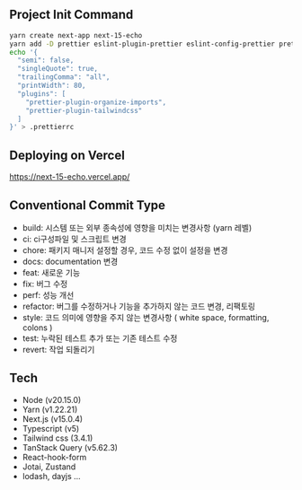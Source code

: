 ## Project Init Command
```bash
yarn create next-app next-15-echo
yarn add -D prettier eslint-plugin-prettier eslint-config-prettier prettier-plugin-tailwindcss prettier-plugin-organize-imports
echo '{
  "semi": false,
  "singleQuote": true,
  "trailingComma": "all",
  "printWidth": 80,
  "plugins": [
    "prettier-plugin-organize-imports",
    "prettier-plugin-tailwindcss"
  ]
}' > .prettierrc
```

## Deploying on Vercel
https://next-15-echo.vercel.app/

## Conventional Commit Type
- build: 시스템 또는 외부 종속성에 영향을 미치는 변경사항 (yarn 레벨)
- ci: ci구성파일 및 스크립트 변경
- chore: 패키지 매니저 설정할 경우, 코드 수정 없이 설정을 변경
- docs: documentation 변경
- feat: 새로운 기능
- fix: 버그 수정
- perf: 성능 개선
- refactor: 버그를 수정하거나 기능을 추가하지 않는 코드 변경, 리팩토링
- style: 코드 의미에 영향을 주지 않는 변경사항 ( white space, formatting, colons )
- test: 누락된 테스트 추가 또는 기존 테스트 수정
- revert: 작업 되돌리기

## Tech
- Node (v20.15.0)
- Yarn (v1.22.21)
- Next.js (v15.0.4)
- Typescript (v5)
- Tailwind css (3.4.1)
- TanStack Query (v5.62.3)
- React-hook-form
- Jotai, Zustand
- lodash, dayjs ...